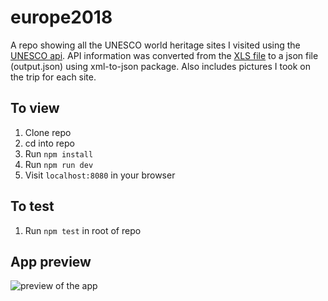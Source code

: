 # europe2018
A repo showing all the UNESCO world heritage sites I visited using the [UNESCO api](https://whc.unesco.org/). API information was converted from the [XLS file](http://whc.unesco.org/en/syndication) to a json file (output.json) using xml-to-json package. Also includes pictures I took on the trip for each site.

## To view
1. Clone repo
2. cd into repo
3. Run `npm install`
4. Run `npm run dev`
5. Visit `localhost:8080` in your browser

## To test
1. Run `npm test` in root of repo

## App preview
![preview of the app](https://s3.us-east-2.amazonaws.com/mlsideprojects/europe2018gif.gif)